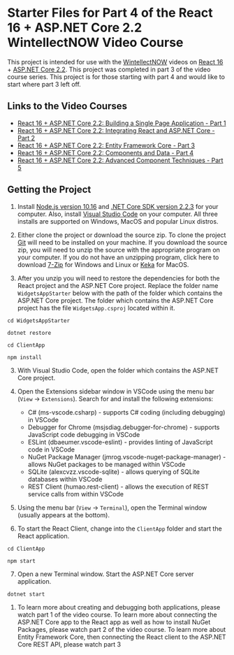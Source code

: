 # Starter Files for Part 4 of the React 16 + ASP.NET Core 2.2 WintellectNOW Video Course

This project is intended for use with the [WintellectNOW](https://www.wintellectnow.com/) videos on [React 16](https://reactjs.org/) + [ASP.NET Core 2.2](https://docs.microsoft.com/en-us/aspnet/core/?view=aspnetcore-2.2). This project was completed in part 3 of the video course series. This project is for those starting with part 4 and would like to start where part 3 left off.

## Links to the Video Courses

- [React 16 + ASP.NET Core 2.2: Building a Single Page Application - Part 1](#)
- [React 16 + ASP.NET Core 2.2: Integrating React and ASP.NET Core - Part 2](#)
- [React 16 + ASP.NET Core 2.2: Entity Framework Core - Part 3](#)
- [React 16 + ASP.NET Core 2.2: Components and Data - Part 4](#)
- [React 16 + ASP.NET Core 2.2: Advanced Component Techniques - Part 5](#)

## Getting the Project

1. Install [Node.js version 10.16](https://nodejs.org/dist/v10.16.0/) and [.NET Core SDK version 2.2.3](https://dotnet.microsoft.com/download/dotnet-core/2.2) for your computer. Also, install [Visual Studio Code](https://code.visualstudio.com/) on your computer. All three installs are supported on Windows, MacOS and popular Linux distros.

2. Either clone the project or download the source zip. To clone the project [Git](https://git-scm.com/downloads) will need to be installed on your machine. If you download the source zip, you will need to unzip the source with the appropriate program on your computer. If you do not have an unzipping program, click here to download [7-Zip](https://www.7-zip.org) for Windows and Linux or [Keka](https://www.keka.io) for MacOS.

3. After you unzip you will need to restore the dependencies for both the React project and the ASP.NET Core project. Replace the folder name `WidgetsAppStarter` below with the path of the folder which contains the ASP.NET Core project. The folder which contains the ASP.NET Core project has the file `WidgetsApp.csproj` located within it. 

```
cd WidgetsAppStarter

dotnet restore

cd ClientApp

npm install
```

3. With Visual Studio Code, open the folder which contains the ASP.NET Core project.

4. Open the Extensions sidebar window in VSCode using the menu bar (`View` -> `Extensions`). Search for and install the following extensions:

    - C# (ms-vscode.csharp) - supports C# coding (including debugging) in VSCode
    - Debugger for Chrome (msjsdiag.debugger-for-chrome) - supports JavaScript code debugging in VSCode
    - ESLint (dbaeumer.vscode-eslint) - provides linting of JavaScript code in VSCode
    - NuGet Package Manager (jmrog.vscode-nuget-package-manager) - allows NuGet packages to be managed within VSCode
    - SQLite (alexcvzz.vscode-sqlite) - allows querying of SQLite databases within VSCode
    - REST Client (humao.rest-client) - allows the execution of REST service calls from within VSCode

5. Using the menu bar (`View` -> `Terminal`), open the Terminal window (usually appears at the bottom).

6. To start the React Client, change into the `ClientApp` folder and start the React application.

```
cd ClientApp

npm start
```

7. Open a new Terminal window. Start the ASP.NET Core server application.

```
dotnet start
```

1. To learn more about creating and debugging both applications, please watch part 1 of the video course. To learn more about connecting the ASP.NET Core app to the React app as well as how to install NuGet Packages, please watch part 2 of the video course. To learn more about Entity Framework Core, then connecting the React client to the ASP.NET Core REST API, please watch part 3